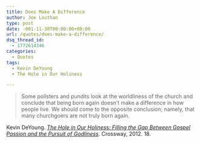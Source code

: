 ```yaml
---
title: Does Make A Difference
author: Joe Louthan
type: post
date: -001-11-30T00:00:00+00:00
url: /quotes/does-make-a-difference/
dsq_thread_id:
  - 1772614346
categories:
  - Quotes
tags:
  - Kevin DeYoung
  - The Hole in Our Holiness

---
```

> Some pollsters and pundits look at the worldliness of the church and conclude that being born again doesn’t make a difference in how people live. We should come to the opposite conclusion; namely, that many churchgoers are not truly born again.

Kevin DeYoung. [_The Hole in Our Holiness: Filling the Gap Between Gospel Passion and the Pursuit of Godliness_][1]. Crossway, 2012. 18.

 [1]: https://www.amazon.com/dp/1433533340/ref=as_li_ss_til?tag=iamlipr-20&camp=0&creative=0&linkCode=as4&creativeASIN=1433533340&adid=0TXBBK1E8J4ME0A4MW7J&